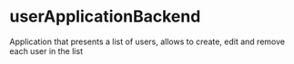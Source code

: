 # userApplicationBackend
Application that presents a list of users, allows to create, edit and remove each user in the list
